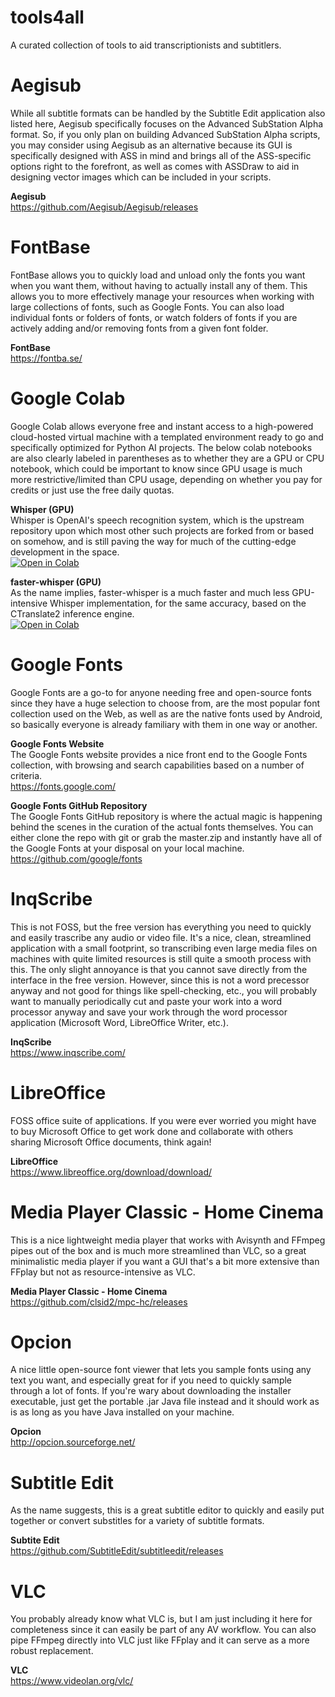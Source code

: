 # tools4all
A curated collection of tools to aid transcriptionists and subtitlers.

# Aegisub
While all subtitle formats can be handled by the Subtitle Edit application also listed here, Aegisub specifically focuses on the Advanced SubStation Alpha format. So, if you only plan on building Advanced SubStation Alpha scripts, you may consider using Aegisub as an alternative because its GUI is specifically designed with ASS in mind and brings all of the ASS-specific options right to the forefront, as well as comes with ASSDraw to aid in designing vector images which can be included in your scripts.

**Aegisub**  
https://github.com/Aegisub/Aegisub/releases

# FontBase
FontBase allows you to quickly load and unload only the fonts you want when you want them, without having to actually install any of them. This allows you to more effectively manage your resources when working with large collections of fonts, such as Google Fonts. You can also load individual fonts or folders of fonts, or watch folders of fonts if you are actively adding and/or removing fonts from a given font folder.

**FontBase**  
https://fontba.se/

# Google Colab
Google Colab allows everyone free and instant access to a high-powered cloud-hosted virtual machine with a templated environment ready to go and specifically optimized for Python AI projects. The below colab notebooks are also clearly labeled in parentheses as to whether they are a GPU or CPU notebook, which could be important to know since GPU usage is much more restrictive/limited than CPU usage, depending on whether you pay for credits or just use the free daily quotas.

**Whisper (GPU)**  
Whisper is OpenAI's speech recognition system, which is the upstream repository upon which most other such projects are forked from or based on somehow, and is still paving the way for much of the cutting-edge development in the space.  
[![Open in Colab](https://colab.research.google.com/assets/colab-badge.svg)](https://colab.research.google.com/github/Transcripts4All/tools4all/blob/main/whisper.ipynb)

**faster-whisper (GPU)**  
As the name implies, faster-whisper is a much faster and much less GPU-intensive Whisper implementation, for the same accuracy, based on the CTranslate2 inference engine.  
[![Open in Colab](https://colab.research.google.com/assets/colab-badge.svg)](https://colab.research.google.com/github/Transcripts4All/tools4all/blob/main/faster-whisper.ipynb)

# Google Fonts
Google Fonts are a go-to for anyone needing free and open-source fonts since they have a huge selection to choose from, are the most popular font collection used on the Web, as well as are the native fonts used by Android, so basically everyone is already familiary with them in one way or another.

**Google Fonts Website**  
The Google Fonts website provides a nice front end to the Google Fonts collection, with browsing and search capabilities based on a number of criteria.  
https://fonts.google.com/

**Google Fonts GitHub Repository**  
The Google Fonts GitHub repository is where the actual magic is happening behind the scenes in the curation of the actual fonts themselves. You can either clone the repo with git or grab the master.zip and instantly have all of the Google Fonts at your disposal on your local machine.  
https://github.com/google/fonts

# InqScribe
This is not FOSS, but the free version has everything you need to quickly and easily trascribe any audio or video file. It's a nice, clean, streamlined application with a small footprint, so transcribing even large media files on machines with quite limited resources is still quite a smooth process with this. The only slight annoyance is that you cannot save directly from the interface in the free version. However, since this is not a word precessor anyway and not good for things like spell-checking, etc., you will probably want to manually periodically cut and paste your work into a word processor anyway and save your work through the word processor application (Microsoft Word, LibreOffice Writer, etc.).

**InqScribe**  
https://www.inqscribe.com/

# LibreOffice
FOSS office suite of applications. If you were ever worried you might have to buy Microsoft Office to get work done and collaborate with others sharing Microsoft Office documents, think again!

**LibreOffice**  
https://www.libreoffice.org/download/download/

# Media Player Classic - Home Cinema
This is a nice lightweight media player that works with Avisynth and FFmpeg pipes out of the box and is much more streamlined than VLC, so a great minimalistic media player if you want a GUI that's a bit more extensive than FFplay but not as resource-intensive as VLC.

**Media Player Classic - Home Cinema**  
https://github.com/clsid2/mpc-hc/releases

# Opcion
A nice little open-source font viewer that lets you sample fonts using any text you want, and especially great for if you need to quickly sample through a lot of fonts. If you're wary about downloading the installer executable, just get the portable .jar Java file instead and it should work as is as long as you have Java installed on your machine.

**Opcion**  
http://opcion.sourceforge.net/

# Subtitle Edit
As the name suggests, this is a great subtitle editor to quickly and easily put together or convert substitles for a variety of subtitle formats.

**Subtite Edit**  
https://github.com/SubtitleEdit/subtitleedit/releases

# VLC
You probably already know what VLC is, but I am just including it here for completeness since it can easily be part of any AV workflow. You can also pipe FFmpeg directly into VLC just like FFplay and it can serve as a more robust replacement.

**VLC**  
https://www.videolan.org/vlc/
